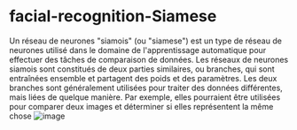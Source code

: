 # facial-recognition-Siamese
Un réseau de neurones "siamois" (ou "siamese") est un type de réseau de neurones utilisé dans le domaine de l'apprentissage automatique pour effectuer des tâches de comparaison de données. Les réseaux de neurones siamois sont constitués de deux parties similaires, ou branches, qui sont entraînées ensemble et partagent des poids et des paramètres. Les deux branches sont généralement utilisées pour traiter des données différentes, mais liées de quelque manière. Par exemple, elles pourraient être utilisées pour comparer deux images et déterminer si elles représentent la même chose
![image](https://user-images.githubusercontent.com/85801662/210535792-9288da60-c35a-4d30-9943-93b881924f53.png)
